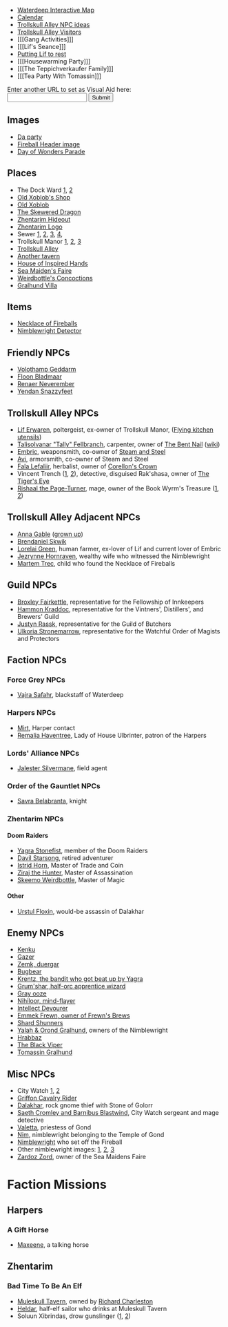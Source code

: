 * [Waterdeep Interactive Map](https://www.aidedd.org/atlas/index.php?map=W&l=1)
* [Calendar](/dragon_heist/calendar)
* [Trollskull Alley NPC ideas](https://thealexandrian.net/wordpress/43319/roleplaying-games/a-night-in-trollskull-manor-part-5-patrons)
* [Trollskull Alley Visitors](https://www.dndbeyond.com/posts/316-visitors-to-trollskull-alley)
* [[[Gang Activities]]]
* [[[Lif's Seance]]]
* [Putting Lif to rest](https://www.reddit.com/r/WaterdeepDragonHeist/comments/9hpi1c/putting_lif_the_poltergeist_to_rest_a_checklist/)
* [[[Housewarming Party]]]
* [[[The Teppichverkaufer Family]]]
* [[[Tea Party With Tomassin]]]

<form action="http://mywiki.zapto.org:26262/dragon_heist/set_visual_aid">
    <label for="url">Enter another URL to set as Visual Aid here:</label><br>
    <input type="text" id="url" name="url"> <input type="submit" value="Submit">
</form>

## Images

* [Da party](^dnd_party.png)
* [Fireball Header image](^fireball_head_image.webp)
* [Day of Wonders Parade](^https://media-waterdeep.cursecdn.com/attachments/4/346/9012.png)

## Places

* The Dock Ward [1](^dock_ward_1.webp), [2](^dock_ward_2.jpg)
* [Old Xoblob's Shop](^old_xoblobs_shop.jpg)
* [Old Xoblob](^old_xoblob.webp)
* [The Skewered Dragon](^skewered_dragon.webp)
* [Zhentarim Hideout](^zhentarim_hideout.jpg)
* [Zhentarim Logo](^zhentarim_logo.png)
* Sewer [1](^sewer_1.jpg), [2](^sewer_2.webp), [3](^sewer_3.jpg), [4](^sewer_4.jpg),
* Trollskull Manor [1](^https://www.seekpng.com/png/detail/41-413278_four-stories-tall-and-boasting-balconies-a-turret.png), [2](^https://vignette.wikia.nocookie.net/kingsway-role-playing-group/images/d/de/Rkwbhhl78l021.jpg/revision/latest?cb=20181219225432), [3](^https://i.imgur.com/8PCaZrv.png)
* [Trollskull Alley](^https://i.redd.it/7k86kx3ouhb31.png)
* [Another tavern](^https://i.warosu.org/data/tg/img/0403/75/1433386038458.jpg)
* [House of Inspired Hands](^https://i.pinimg.com/originals/69/ab/e4/69abe43eff93f1c08cd27dee57b6ed27.jpg)
* [Sea Maiden's Faire](^https://4.bp.blogspot.com/-_aamJy0qS6U/XMIljDWMINI/AAAAAAAAPOU/1xTC5H03M84HxvqnbFb6W-zmYM8ApiNAgCLcBGAs/s1600/Eyecatcher.jpg)
* [Weirdbottle's Concoctions](^https://i.pinimg.com/originals/cd/db/e5/cddbe5d20bca423d8bde42d93214b847.jpg)
* [Gralhund Villa](^https://vignette.wikia.nocookie.net/kingsway-role-playing-group/images/5/5a/16219d9be2b432f31eb9a5a443ac91a5.jpg/revision/latest?cb=20190208223042)

## Items

* [Necklace of Fireballs](^https://media-waterdeep.cursecdn.com/avatars/thumbnails/7/317/1000/1000/636284755113118340.jpeg)
* [Nimblewright Detector](^https://s3.amazonaws.com/files.d20.io/images/59811137/sCT9V53GnCDGQvd0nkd_rA/max.png?1533436863)

## Friendly NPCs

* [Volothamp Geddarm](^https://live.staticflickr.com/7843/46342397195_761a48e73f_b.jpg)
* [Floon Bladmaar](^https://cdna.artstation.com/p/assets/images/images/005/831/352/large/anna-helme-.jpg?1494074377)
* [Renaer Neverember](^https://vignette.wikia.nocookie.net/risenlore/images/4/4f/74fb5130fecd30a69e25f88cc88e755c.jpg/revision/latest?cb=20190423234639)
* [Yendan Snazzyfeet](^https://i.pinimg.com/236x/2b/6e/78/2b6e7851e5f8053fa0aeb8ebcf927aa3--fantasy-male-fantasy-rpg.jpg)

## Trollskull Alley NPCs

* [Lif Erwaren](^https://db4sgowjqfwig.cloudfront.net/images/5138100/ae3c08bfa96dadb022e64a66ccb4e7c4.jpg), poltergeist, ex-owner of Trollskull Manor, ([Flying kitchen utensils](^https://media.istockphoto.com/photos/flying-kitchen-utensils-towards-stunned-chef-picture-id149070075))
* [Talisolvanar "Tally" Fellbranch](^https://db4sgowjqfwig.cloudfront.net/images/4942578/tally.jpg), carpenter, owner of [The Bent Nail](^https://images.fineartamerica.com/images/artworkimages/mediumlarge/1/carpenters-shop-jay-stockhaus.jpg) ([wiki](https://waterdeep.fandom.com/wiki/The_Bent_Nail))
* [Embric](^https://vignette.wikia.nocookie.net/animus-cycle/images/4/46/Embric.jpg), weaponsmith, co-owner of [Steam and Steel](^https://dnd.chrisburnell.com/images/places/steam-and-steel.webp)
* [Avi](^https://db4sgowjqfwig.cloudfront.net/images/5048085/Avi.jpg), armorsmith, co-owner of Steam and Steel
* [Fala Lefaliir](^https://i.pinimg.com/originals/45/1d/4e/451d4eb92ae4fa7becc2e2c142b72fb4.jpg), herbalist, owner of [Corellon's Crown](^https://s3.bioware.ru/forum/monthly_2019_12/a530d950d2eabe9b0f53c23c49e1ad64.jpg.f94871c8ffc0e4ebb09de13ba4970a21.jpg)
* Vincent Trench ([1](^https://db4sgowjqfwig.cloudfront.net/images/5190829/detective.jpg), [2](^https://i.pinimg.com/736x/1f/16/f3/1f16f3b7a941d5112ca762ef9022d8bc.jpg)), detective, disguised Rak'shasa, owner of [The Tiger's Eye](^https://pbs.twimg.com/media/D68UrRJU0AAk63Z.jpg)
* [Rishaal the Page-Turner](^https://vignette.wikia.nocookie.net/animus-cycle/images/3/3a/Rishaal.jpg/revision/latest/top-crop/width/360/height/450?cb=20190425031152), mage, owner of the Book Wyrm's Treasure ([1](^https://i.pinimg.com/originals/a5/78/34/a57834c3a8db9a5a2976710407328b4e.jpg), [2](^https://www.itl.cat/pngfile/big/119-1196838_fantasy-place-wallpaper-fantasy-library.jpg))

## Trollskull Alley Adjacent NPCs

* [Anna Gable](^https://artfiles.alphacoders.com/351/35193.jpg) ([grown up](^https://vignette.wikia.nocookie.net/gameideas/images/1/1e/4ONoVx8.png/revision/latest?cb=20180228000656))
* [Brendaniel Skwik](^https://vignette.wikia.nocookie.net/disney/images/1/16/Profile_-_Linguini.jpeg/revision/latest/top-crop/width/720/height/900?cb=20190414214437)
* [Lorelai Green](^https://vignette.wikia.nocookie.net/fireemblem/images/1/1e/Mercedes_Heroes.png/revision/latest/scale-to-width-down/1000?cb=20190806045458), human farmer, ex-lover of Lif and current lover of Embric
* [Jezrynne Hornraven](^https://campaignwiki.org/wiki/Waterdeep/download/jezrynne1), wealthy wife who witnessed the Nimblewright
* [Martem Trec](^https://campaignwiki.org/wiki/Waterdeep/download/Martem1), child who found the Necklace of Fireballs

## Guild NPCs

* [Broxley Fairkettle](^https://db4sgowjqfwig.cloudfront.net/images/5048113/Broxley.jpg), representative for the Fellowship of Innkeepers
* [Hammon Kraddoc](^https://db4sgowjqfwig.cloudfront.net/images/5048118/Hammond.jpg), representative for the Vintners', Distillers', and Brewers' Guild
* [Justyn Rassk](^https://i.pinimg.com/474x/f6/38/02/f63802aa830ea96a9adab1d00929d14e.jpg), representative for the Guild of Butchers
* [Ulkoria Stronemarrow](^https://www.rpnation.com/gallery/16cd198adc13eb77682d47f560f9c127.3480/full?d=1444402724), representative for the Watchful Order of Magists and Protectors

## Faction NPCs

### Force Grey NPCs

* [Vajra Safahr](^https://vignette.wikia.nocookie.net/forgottenrealms/images/f/f9/Vajra-5e.png/revision/latest/top-crop/width/360/height/450?cb=20180925013042), blackstaff of Waterdeep

### Harpers NPCs

* [Mirt](^https://vignette.wikia.nocookie.net/forgottenrealms/images/4/44/Mirt-5e.jpg/revision/latest?cb=20181208035731), Harper contact
* [Remalia Haventree](^https://outsiderscampaign.files.wordpress.com/2018/06/remalia.jpeg), Lady of House Ulbrinter, patron of the Harpers

### Lords' Alliance NPCs

* [Jalester Silvermane](^https://vignette.wikia.nocookie.net/forgottenrealms/images/6/6e/Jalester.jpg/revision/latest/top-crop/width/360/height/450?cb=20190301155331), field agent

### Order of the Gauntlet NPCs

* [Savra Belabranta](^https://www.worldanvil.com/uploads/images/a8734ae15f9246236f07065a555a5435.jpg), knight

### Zhentarim NPCs

#### Doom Raiders

* [Yagra Stonefist](^https://campaignwiki.org/wiki/NLGNolaTest/download/Image_1_for_Yagra_Stonefist), member of the Doom Raiders
* [Davil Starsong](^https://vignette.wikia.nocookie.net/forgottenrealms/images/8/80/DavilStarsong.png/revision/latest?cb=20190118105332), retired adventurer
* [Istrid Horn](^https://vignette.wikia.nocookie.net/forgottenrealms/images/7/75/Istrid.png/revision/latest?cb=20190206092640), Master of Trade and Coin
* [Ziraj the Hunter](^https://vignette.wikia.nocookie.net/forgottenrealms/images/a/a7/Ziraj.png/revision/latest?cb=20190203082219), Master of Assassination
* [Skeemo Weirdbottle](^https://i.pinimg.com/originals/09/70/f5/0970f5d05aa6de40220d1365df4bb522.jpg), Master of Magic

#### Other

* [Urstul Floxin](^https://db4sgowjqfwig.cloudfront.net/images/4970455/132fc9524d0b1d699f359905f9f46312.jpg), would-be assassin of Dalakhar

## Enemy NPCs
* [Kenku](^https://vignette.wikia.nocookie.net/forgottenrealms/images/0/04/Kenku-5e.png/revision/latest?cb=20171010191131)
* [Gazer](^https://vignette.wikia.nocookie.net/forgottenrealms/images/5/58/Gazer-5e.jpg/revision/latest?cb=20171011162621)
* [Zemk, duergar](^https://vignette.wikia.nocookie.net/forgottenrealms/images/6/68/Duergar-5e.jpg/revision/latest?cb=20190315010252)
* [Bugbear](^https://cdn.obsidianportal.com/assets/111756/zmob_Bugbear_Warrior.jpg)
* [Krentz, the bandit who got beat up by Yagra](^https://vignette.wikia.nocookie.net/kingsway-role-playing-group/images/d/d1/D05961d80krentzea386c80777682a0fbad4e5.jpg/revision/latest?cb=20180916045442)
* [Grum'shar, half-orc apprentice wizard](^https://vignette.wikia.nocookie.net/kingsway-role-playing-group/images/0/0b/9251a162d90ca4d7d60199a7ef93a4d6.png/revision/latest/top-crop/width/360/height/450?cb=20181214005233)
* [Gray ooze](^https://i.pinimg.com/474x/b4/e3/89/b4e3895b089e8d0b70f1dbb9a4bb3d75.jpg)
* [Nihiloor, mind-flayer](^https://s3.amazonaws.com/aws-website-sansdrop-pjtrh/img/DnD/Nihiloor.png)
* [Intellect Devourer](^https://vignette.wikia.nocookie.net/forgottenrealms/images/f/f0/Intellect_devourer-3e.jpg/revision/latest?cb=20190507141455)
* [Emmek Frewn, owner of Frewn's Brews](^http://www.artofmtg.com/wp-content/uploads/2019/09/Edgewall-Innkeeper-Throne-of-Eldraine-MtG-Art.jpg)
* [Shard Shunners](^https://images-wixmp-ed30a86b8c4ca887773594c2.wixmp.com/f/4d66e72f-13bd-4733-a17c-45a971c3301f/da6zhrc-05bddf52-e7fc-4238-ac09-e6d4407054ab.png/v1/fill/w_772,h_1036,q_70,strp/weredogs_adopts_closed__by_honeydipply_da6zhrc-pre.jpg?token=eyJ0eXAiOiJKV1QiLCJhbGciOiJIUzI1NiJ9.eyJzdWIiOiJ1cm46YXBwOjdlMGQxODg5ODIyNjQzNzNhNWYwZDQxNWVhMGQyNmUwIiwiaXNzIjoidXJuOmFwcDo3ZTBkMTg4OTgyMjY0MzczYTVmMGQ0MTVlYTBkMjZlMCIsIm9iaiI6W1t7ImhlaWdodCI6Ijw9MTM3NCIsInBhdGgiOiJcL2ZcLzRkNjZlNzJmLTEzYmQtNDczMy1hMTdjLTQ1YTk3MWMzMzAxZlwvZGE2emhyYy0wNWJkZGY1Mi1lN2ZjLTQyMzgtYWMwOS1lNmQ0NDA3MDU0YWIucG5nIiwid2lkdGgiOiI8PTEwMjQifV1dLCJhdWQiOlsidXJuOnNlcnZpY2U6aW1hZ2Uub3BlcmF0aW9ucyJdfQ.5dWjY64bZx9WGy1WAphrAw-JyclISQoxEXXMGqVjge4)
* [Yalah & Orond Gralhund](^https://s3.amazonaws.com/files.d20.io/images/59643827/D5OVhJCGrxrEpcOzxvnRjw/max.png?1533246973), owners of the Nimblewright
* [Hrabbaz](^https://vignette.wikia.nocookie.net/forgottenrealms/images/8/85/Krabbaz.png/revision/latest?cb=20181223124829)
* [The Black Viper](^https://vignette.wikia.nocookie.net/forgottenrealms/images/4/48/TheBlackViper-5e.jpg/revision/latest?cb=20181006212012)
* [Tomassin Gralhund](^https://data.whicdn.com/images/180006754/original.jpg)

## Misc NPCs

* City Watch [1](^https://s3.amazonaws.com/files.d20.io/images/59642840/MOW_In1u400HmhFBql5pdw/max.png?1533246068), [2](^)
* [Griffon Cavalry Rider](^https://i.pinimg.com/originals/48/67/ff/4867ff5e23fc069bcd216b8fc48a92cb.jpg)
* [Dalakhar](^https://i.pinimg.com/originals/35/26/64/3526642d8248ad6e7111f75cdd5d732f.png), rock gnome thief with Stone of Golorr
* [Saeth Cromley and Barnibus Blastwind](^https://campaignwiki.org/wiki/Waterdeep/download/watch), City Watch sergeant and mage detective
* [Valetta](^https://media-waterdeep.cursecdn.com/attachments/thumbnails/4/403/300/390/c1022.png), priestess of Gond
* [Nim](^https://i.pinimg.com/originals/7f/c2/d7/7fc2d7045ab2067edd9b3669d0f6cdb3.jpg), nimblewright belonging to the Temple of Gond
* [Nimblewright](^https://vignette.wikia.nocookie.net/forgottenrealms/images/6/68/Nimblewright-5e.png/revision/latest?cb=20180930200419) who set off the Fireball
* Other nimblewright images: [1](^https://www.scabard.com/user/Varadan/image/Nim.jpg?imaged=260), [2](^https://vignette.wikia.nocookie.net/rythiae/images/b/bc/Nimblewright.jpg/revision/latest/scale-to-width-down/340?cb=20141027112711), [3](^https://i.pinimg.com/originals/5e/8d/47/5e8d47a01cfeff02cbc07c012668c8ae.jpg)
* [Zardoz Zord](^https://external-preview.redd.it/Rgur7tC-JuNxlL_5nKhwhr4PDAVtKI8P3OQ4k-3sKMc.jpg?auto=webp&s=6854946efd5242e4257f67b9ca9bf919d4821908), owner of the Sea Maidens Faire

# Faction Missions

## Harpers

### A Gift Horse

* [Maxeene](^https://66.media.tumblr.com/0e11570e6874520822c64be125831aa9/tumblr_plte6v5kox1y5be00o1_1280.jpg), a talking horse

## Zhentarim

### Bad Time To Be An Elf
* [Muleskull Tavern](^https://db4sgowjqfwig.cloudfront.net/campaigns/212984/assets/947873/tavern.jpg?1551016890), owned by [Richard Charleston](^https://i.pinimg.com/236x/96/34/02/96340289f99fdbc0e95eda781796d3d6--fantasy-pirate-male-male-pirate.jpg)
* [Heldar](^https://i.pinimg.com/originals/9c/c0/47/9cc047c12cacae391737a80f5a77cf85.png), half-elf sailor who drinks at Muleskull Tavern
* Soluun Xibrindas, drow gunslinger ([1](^https://66.media.tumblr.com/d44d413b6dcd87a52eda9d146465cb8a/tumblr_ozqvk1Tgjf1rma5aio1_1280.png), [2](^https://66.media.tumblr.com/9156a8b7ee160f6f390f961b51ae9675/tumblr_pkq6ymt4NB1wl8znio1_1280.png))